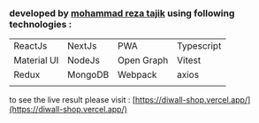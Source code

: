 

### developed by **[mohammad reza tajik](https://jobvision.ir/cv/89669852-002524)** using following technologies : 

|             |         |            |            |
|-------------|---------|------------|------------|
| ReactJs     | NextJs  | PWA        | Typescript |
| Material UI | NodeJs  | Open Graph | Vitest     |
| Redux       | MongoDB | Webpack    | axios      |
|             |         |            |


to see the live result  please visit : 
                                     [https://diwall-shop.vercel.app/](https://diwall-shop.vercel.app/)
                                    


